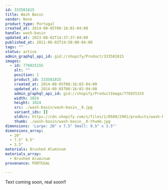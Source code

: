 ```yaml
---
id: 333581815
title: Wash Basin
vendor: None
product_type: Portugal
created_at: 2014-08-05T00:16:01-04:00
handle: wash-basin
updated_at: 2023-08-02T14:37:37-04:00
published_at: 2011-06-02T14:58:00-04:00
tags: ""
status: active
admin_graphql_api_id: gid://shopify/Product/333581815
images:
  - id: 776925155
    alt: ""
    position: 1
    product_id: 333581815
    created_at: 2014-08-05T00:16:02-04:00
    updated_at: 2014-08-05T00:16:02-04:00
    admin_graphql_api_id: gid://shopify/ProductImage/776925155
    width: 1024
    height: 1024
    src: ./wash-basin/wash-basin__0.jpg
    variant_ids: []
    oldSrc: https://cdn.shopify.com/s/files/1/0589/2901/products/wash-basin.jpeg?v=1407212162
    thumb: ./wash-basin/wash-basin__0-thumb.jpg
dimensions: 'Large: 20" x 7.5" Small: 9.5" x 3.5"'
dimensions_array:
  - 20"
  - 7.5" 9.5"
  - 3.5"
materials: Brushed Aluminum
materials_array:
  - Brushed Aluminum
provenance: PORTUGAL

---
```


Text coming soon, real soon!!